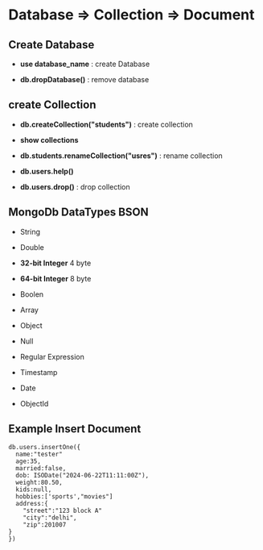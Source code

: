 # Database => Collection => Document 

## Create Database 

- **use database_name** : create Database

- **db.dropDatabase()** : remove database

## create Collection

- **db.createCollection("students")** : create collection

- **show collections**

- **db.students.renameCollection("usres")** : rename collection

- **db.users.help()** 

- **db.users.drop()** : drop collection

## MongoDb DataTypes BSON

- String

- Double

- **32-bit Integer** 4 byte

- **64-bit Integer** 8 byte

- Boolen

- Array

- Object

- Null

- Regular Expression

- Timestamp

- Date

- ObjectId

## Example Insert Document

```
db.users.insertOne({
  name:"tester"
  age:35,
  married:false,
  dob: ISODate("2024-06-22T11:11:00Z"),
  weight:80.50,
  kids:null,
  hobbies:['sports',"movies"]
  address:{
    "street":"123 block A"
    "city":"delhi",
    "zip":201007
}
})
```


  

  
